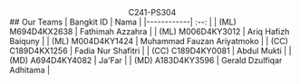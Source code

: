 <center> C241-PS304 </center>
## Our Teams
| Bangkit ID | Nama | 
|------------| :--: |
| (ML) M694D4KX2638 | Fathimah Azzahra |
| (ML) M006D4KY3012 | Ariq Hafizh Baiquny |
| (ML) M004D4KY1424 | Muhammad Fauzan Ariyatmoko |
| (CC)  C189D4KX1256 | Fadia Nur Shafitri |
| (CC)  C189D4KY0081 | Abdul Mukti |
| (MD) A694D4KY4082 | Ja'Far |
| (MD) A183D4KY3596 | Gerald Dzulfiqar Adhitama |
